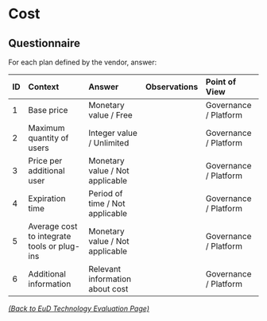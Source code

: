 # Cost

## Questionnaire

For each plan defined by the vendor, answer:

| ID | Context | Answer | Observations | Point of View |
|:---|:----------------------------------------------------|:------------------|:------------------|:-----------------|
| 1 | Base price | Monetary value / Free |  | Governance / Platform |
| 2 | Maximum quantity of users | Integer value / Unlimited  |  | Governance / Platform |
| 3 | Price per additional user | Monetary value / Not applicable |  | Governance / Platform |
| 4 | Expiration time | Period of time / Not applicable |  | Governance / Platform |
| 5 | Average cost to integrate tools or plug-ins | Monetary value / Not applicable |  | Governance / Platform |
| 6 | Additional information | Relevant information about cost |  | Governance / Platform |

_[(Back to EuD Technology Evaluation Page)](../eud_technology_evaluation)_
